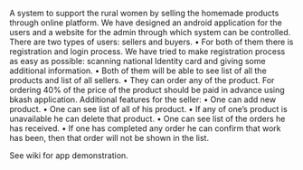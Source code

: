 A system to support the rural women by selling the homemade products through online 
platform. We have designed an android application for the users and a website for the 
admin through which system can be controlled.
There are two types of users: sellers and buyers. 
• For both of them there is registration and login process. We have tried to make registration 
process as easy as possible: scanning national Identity card and giving some additional 
information.
• Both of them will be able to see list of all the products and list of all sellers.
• They can order any of the product. For ordering 40% of the price of the product should be paid in advance 
using bkash application.
Additional features for the seller:
• One can add new product. 
• One can see list of all of his product.
• If any of one’s product is unavailable he can delete that product.
• One can see list of the orders he has received.
• If one has completed any order he can confirm that work has been, then that order will not be 
shown in the list.


See wiki for app demonstration.